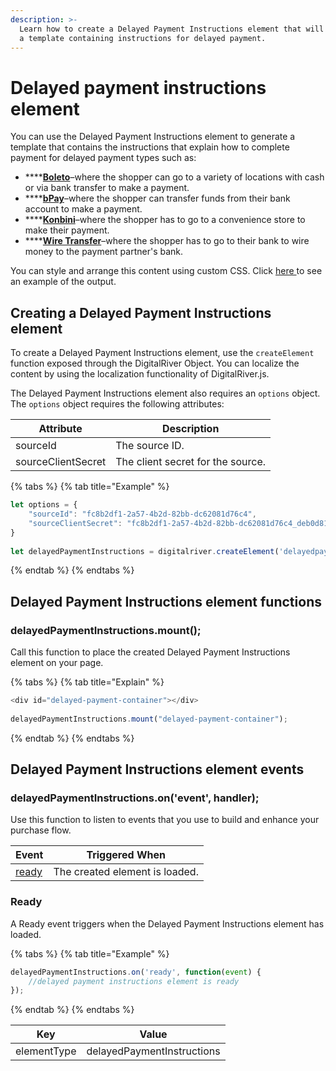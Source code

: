 ```yaml
---
description: >-
  Learn how to create a Delayed Payment Instructions element that will generate
  a template containing instructions for delayed payment.
---
```


# Delayed payment instructions element

You can use the Delayed Payment Instructions element to generate a template that contains the instructions that explain how to complete payment for delayed payment types such as: &#x20;

* ****[**Boleto**](../../payment-methods/boleto.md)–where the shopper can go to a variety of locations with cash or via bank transfer to make a payment.
* ****[**bPay**](../../payment-methods/bpay.md)–where the shopper can transfer funds from their bank account to make a payment.
* ****[**Konbini**](../../payment-methods/konbini.md)–where the shopper has to go to a convenience store to make their payment.
* ****[**Wire Transfer**](../../payment-methods/wire-transfer.md)–where the shopper has to go to their bank to wire money to the payment partner's bank.

You can style and arrange this content using custom CSS. Click [here ](https://tools.drapi.io/cm/delayed-payments/delayed-payment-instructions-builder)to see an example of the output.

## Creating a Delayed Payment Instructions element

To create a Delayed Payment Instructions element, use the `createElement` function exposed through the DigitalRiver Object. You can localize the content by using the localization functionality of DigitalRiver.js.

The Delayed Payment Instructions element also requires an `options` object. The `options` object requires the following attributes:

| Attribute          | Description                       |
| ------------------ | --------------------------------- |
| sourceId           | The source ID.                    |
| sourceClientSecret | The client secret for the source. |

{% tabs %}
{% tab title="Example" %}
```javascript
let options = {
    "sourceId": "fc8b2df1-2a57-4b2d-82bb-dc62081d76c4",
    "sourceClientSecret": "fc8b2df1-2a57-4b2d-82bb-dc62081d76c4_deb0d81e-0666-4189-a1c3-ed677b1a5b2a"
}
 
let delayedPaymentInstructions = digitalriver.createElement('delayedpaymentinstructions', options);
```
{% endtab %}
{% endtabs %}

## Delayed Payment Instructions element functions

### delayedPaymentInstructions.mount();

Call this function to place the created Delayed Payment Instructions element on your page.

{% tabs %}
{% tab title="Explain" %}
```javascript
<div id="delayed-payment-container"></div>
 
delayedPaymentInstructions.mount("delayed-payment-container");
```
{% endtab %}
{% endtabs %}

## Delayed Payment Instructions element events

### delayedPaymentInstructions.on('event', handler);

Use this function to listen to events that you use to build and enhance your purchase flow.

| Event                                                  | Triggered When                 |
| ------------------------------------------------------ | ------------------------------ |
| [ready](delayed-payment-instructions-element.md#ready) | The created element is loaded. |

### Ready

A Ready event triggers when the Delayed Payment Instructions element has loaded.

{% tabs %}
{% tab title="Example" %}
```javascript
delayedPaymentInstructions.on('ready', function(event) {
    //delayed payment instructions element is ready
});
```
{% endtab %}
{% endtabs %}

| Key         | Value                      |
| ----------- | -------------------------- |
| elementType | delayedPaymentInstructions |

